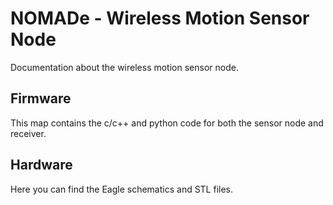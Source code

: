 # NOMADe - Wireless Motion Sensor Node
 Documentation about the wireless motion sensor node.

## Firmware
 This map contains the c/c++ and python code for both the sensor node and receiver.
 
## Hardware
 Here you can find the Eagle schematics and STL files.
